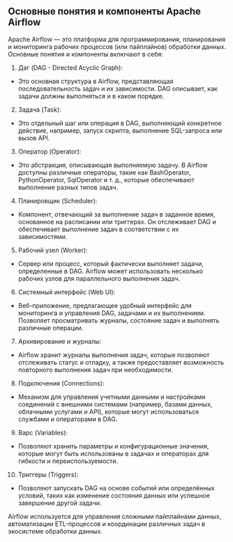 ## Основные понятия и компоненты Apache Airflow

Apache Airflow — это платформа для программирования, планирования и мониторинга рабочих процессов (или пайплайнов) обработки данных. Основные понятия и компоненты включают в себя:

1. Даг (DAG - Directed Acyclic Graph):
- Это основная структура в Airflow, представляющая последовательность задач и их зависимости. DAG описывает, как задачи должны выполняться и в каком порядке.

2. Задача (Task):
- Это отдельный шаг или операция в DAG, выполняющий конкретное действие, например, запуск скрипта, выполнение SQL-запроса или вызов API.

3. Оператор (Operator):
- Это абстракция, описывающая выполняемую задачу. В Airflow доступны различные операторы, такие как BashOperator, PythonOperator, SqlOperator и т. д., которые обеспечивают выполнение разных типов задач.

4. Планировщик (Scheduler):
- Компонент, отвечающий за выполнение задач в заданное время, основанное на расписании или триггерах. Он отслеживает DAG и обеспечивает выполнение задач в соответствии с их зависимостями.

5. Рабочий узел (Worker):
- Сервер или процесс, который фактически выполняет задачи, определенные в DAG. Airflow может использовать несколько рабочих узлов для параллельного выполнения задач.

6. Системный интерфейс (Web UI):
- Веб-приложение, предлагающее удобный интерфейс для мониторинга и управления DAG, задачами и их выполнением. Позволяет просматривать журналы, состояние задач и выполнять различные операции.

7. Архивирование и журналы:
- Airflow хранит журналы выполнения задач, которые позволяют отслеживать статус и отладку, а также предоставляет возможность повторного выполнения задач при необходимости.

8. Подключения (Connections):
- Механизм для управления учетными данными и настройками соединений с внешними системами (например, базами данных, облачными услугами и API), которые могут использоваться службами и операторами в DAG.

9. Варс (Variables):
- Позволяют хранить параметры и конфигурационные значения, которые могут быть использованы в задачах и операторах для гибкости и переиспользуемости.

10. Триггеры (Triggers):
- Позволяют запускать DAG на основе событий или определённых условий, таких как изменение состояния данных или успешное завершение другой задачи.

Airflow используется для управления сложными пайплайнами данных, автоматизации ETL-процессов и координации различных задач в экосистеме обработки данных.
